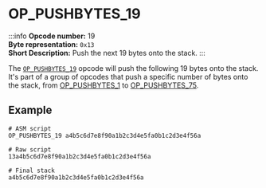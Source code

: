 # OP_PUSHBYTES_19
:::info
**Opcode number:** 19  
**Byte representation:** `0x13`  
**Short Description:** Push the next 19 bytes onto the stack. 
:::

The [`OP_PUSHBYTES_19`](./OP_PUSHBYTES_19.md) opcode will push the following 19 bytes onto the stack. It's part of a group of opcodes that push a specific number of bytes onto the stack, from [OP_PUSHBYTES_1](./OP_PUSHBYTES_1.md) to [OP_PUSHBYTES_75](./OP_PUSHBYTES_75.md).

## Example
```shell
# ASM script
OP_PUSHBYTES_19 a4b5c6d7e8f90a1b2c3d4e5fa0b1c2d3e4f56a

# Raw script
13a4b5c6d7e8f90a1b2c3d4e5fa0b1c2d3e4f56a

# Final stack
a4b5c6d7e8f90a1b2c3d4e5fa0b1c2d3e4f56a
```
